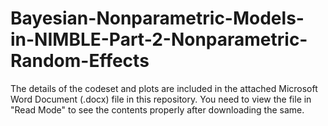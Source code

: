 # Bayesian-Nonparametric-Models-in-NIMBLE-Part-2-Nonparametric-Random-Effects

The details of the codeset and plots are included in the attached Microsoft Word Document (.docx) file in this repository. 
You need to view the file in "Read Mode" to see the contents properly after downloading the same.
